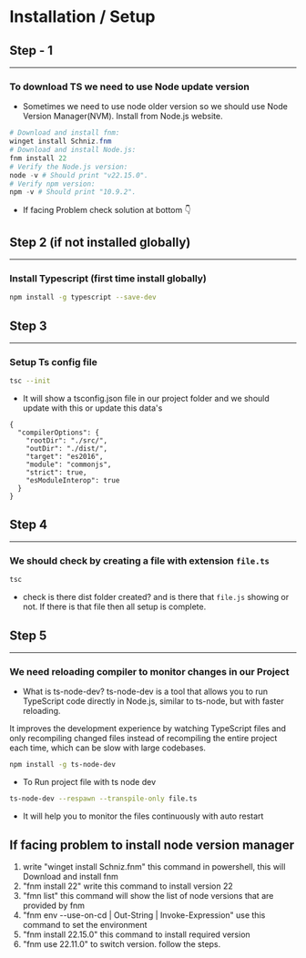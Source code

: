 # Installation / Setup

## Step - 1 
---
### To download TS we need to use Node update version
* Sometimes we need to use node older version so we should use Node Version Manager(NVM). Install from Node.js website.

```PowerShell
# Download and install fnm:
winget install Schniz.fnm
# Download and install Node.js:
fnm install 22
# Verify the Node.js version:
node -v # Should print "v22.15.0".
# Verify npm version:
npm -v # Should print "10.9.2".
```
* If facing Problem check solution at bottom 👇

## Step 2 (if not installed globally)
---
### Install Typescript (first time install globally)

```bash
npm install -g typescript --save-dev
```

## Step 3
---
### Setup Ts config file

```bash
tsc --init
```

* It will show a tsconfig.json file in our project folder and we should update with this or update this data's
```
{
  "compilerOptions": {
    "rootDir": "./src/",
    "outDir": "./dist/",
    "target": "es2016",
    "module": "commonjs",
    "strict": true,
    "esModuleInterop": true
  }
}
```
## Step 4
---
### We should check by creating a file with extension `file.ts` 
```bash
tsc
```
* check is there dist folder created? and is there that `file.js` showing or not. If there is that file then all setup is complete.


## Step 5
---
### We need reloading compiler to monitor changes in our Project
* What is ts-node-dev?
ts-node-dev is a tool that allows you to run TypeScript code directly in Node.js, similar to ts-node, but with faster reloading.

It improves the development experience by watching TypeScript files and only recompiling changed files instead of recompiling the entire project each time, which can be slow with large codebases.

```bash
npm install -g ts-node-dev
```

* To Run project file with ts node dev
```bash
ts-node-dev --respawn --transpile-only file.ts
```

* It will help you to monitor the files continuously with auto restart





## If facing problem to install node version manager

1. write "winget install Schniz.fnm" this command in powershell, this will Download and install fnm
2. "fnm install 22" write this command to install version 22
3. "fmn list" this command will show the list of node versions that are provided by fnm
4. "fnm env --use-on-cd | Out-String | Invoke-Expression" use this command to set the environment
5. "fnm install 22.15.0" this command to install required version
6. "fnm use 22.11.0" to switch version. follow the steps.